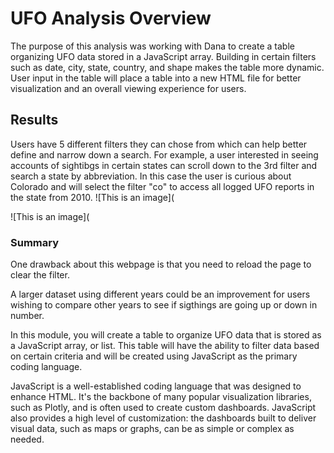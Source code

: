 # UFO Analysis Overview


The purpose of this analysis was working with Dana to create a table organizing UFO data stored in a JavaScript array.  Building in certain filters such as date, city, state, country, and shape makes the table more dynamic.  User input in the table will place a table into a new HTML file for better visualization and an overall viewing experience for users.

## Results 

Users have 5 different filters they can chose from which can help better define and narrow down a search.  For example, a user interested in seeing accounts of sightibgs in certain states can scroll down to the 3rd filter and search a state by abbreviation. In this case the user is curious about Colorado and will select the filter "co" to access all logged UFO reports in the state from 2010.
![This is an image]( 


![This is an image](

### Summary

One drawback about this webpage is that you need to reload the page to clear the filter. 

A larger dataset using different years could be an improvement for users wishing to compare other years to see if sigthings are going up or down in number.




In this module, you will create a table to organize UFO data that is stored as a JavaScript array, or list. This table will have the ability to filter data based on certain criteria and will be created using JavaScript as the primary coding language.

JavaScript is a well-established coding language that was designed to enhance HTML. It's the backbone of many popular visualization libraries, such as Plotly, and is often used to create custom dashboards. JavaScript also provides a high level of customization: the dashboards built to deliver visual data, such as maps or graphs, can be as simple or complex as needed.









